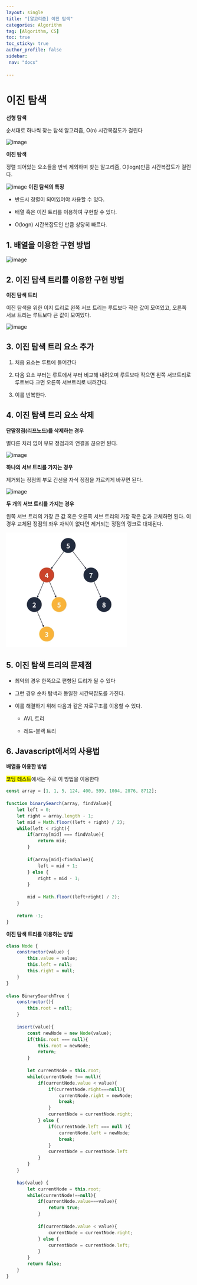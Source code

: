 ```yaml
---
layout: single
title: "[알고리즘] 이진 탐색"
categories: Algorithm
tag: [Algorithm, CS]
toc: true
toc_sticky: true
author_profile: false
sidebar:
 nav: "docs"

---
```


# 이진 탐색

**선형 탐색**

순서대로 하나씩 찾는 탐색 알고리즘, O(n) 시간복잡도가 걸린다

![image](https://user-images.githubusercontent.com/83194164/226164476-7d4fc35c-1eca-4e12-bcd4-433bfe1bb697.png)

**이진 탐색**

정렬 되어있는 요소들을 반씩 제외하며 찾는 알고리즘, O(logn)만큼 시간복잡도가 걸린다.

![image](https://user-images.githubusercontent.com/83194164/226164511-c7cb9919-d411-41ef-ab0b-f5609e0fa2ac.png) **이진 탐색의 특징**

- 반드시 정렬이 되어있어야 사용할 수 있다.

- 배열 혹은 이진 트리를 이용하여 구현할 수 있다.

- O(logn) 시간복잡도인 만큼 상당히 빠르다.

## 1. 배열을 이용한 구현 방법

![image](https://user-images.githubusercontent.com/83194164/226164565-84e55c8d-8b9d-4771-b7d7-bd07dd8f1fcd.png)

## 2. 이진 탐색 트리를 이용한 구현 방법

**이진 탐색 트리**

이진 탐색을 위한 이지 트리로 왼쪽 서브 트리는 루트보다 작은 값이 모여있고, 오른쪽 서브 트리는 루트보다 큰 값이 모여있다.

![image](https://user-images.githubusercontent.com/83194164/226164600-5940e715-c52a-40d1-a1eb-03051db23f84.png)

## 3. 이진 탐색 트리 요소 추가

1. 처음 요소는 루트에 들어간다

2. 다음 요소 부터는 루트에서 부터 비교해 내려오며 루트보다 작으면 왼쪽 서브트리로 루트보다 크면 오른쪽 서브트리로 내려간다.

3. 이를 반복한다.

## 4. 이진 탐색 트리 요소 삭제

**단말정점(리프노드)를 삭제하는 경우**

별다른 처리 없이 부모 정점과의 연결을 끊으면 된다.

![image](https://user-images.githubusercontent.com/83194164/226164713-6f2b188e-e873-4719-ae45-a25a6bedaae6.png)

**하나의 서브 트리를 가지는 경우**

제거되는 정점의 부모 간선을 자식 정점을 가르키게 바꾸면 된다.

![image](https://user-images.githubusercontent.com/83194164/226164735-532d375b-e57b-490e-b2c7-e45377b0b921.png)

**두 개의 서브 트리를 가지는 경우**

왼쪽 서브 트리의 가장 큰 값 혹은 오른쪽 서브 트리의 가장 작은 값과 교체하면 된다. 이 경우 교체된 정점의 좌우 자식이 없다면 제거되는 정점의 링크로 대체된다.

![](../images/2023-03-19-al-이진탐색/2023-03-19-18-03-08-image.png)

## 5. 이진 탐색 트리의 문제점

- 최악의 경우 한쪽으로 편향된 트리가 될 수 있다

- 그런 경우 순차 탐색과 동일한 시간복잡도를 가진다.

- 이를 해결하기 위해 다음과 같은 자료구조를 이용할 수 있다.
  
  - AVL 트리
  
  - 레드-블랙 트리

## 6. Javascript에서의 사용법

**배열을 이용한 방법**

<mark>코딩 테스트</mark>에서는 주로 이 방법을 이용한다

```js
const array = [1, 1, 5, 124, 400, 599, 1004, 2876, 8712];

function binarySearch(array, findValue){
    let left = 0;
    let right = array.length - 1;
    let mid = Math.floor((left + right) / 2);
    while(left < right){
        if(array[mid] === findValue){
            return mid;
        }

        if(array[mid]<findValue){
            left = mid + 1;
        } else {
            right = mid - 1;
        }

        mid = Math.floor((left+right) / 2);
    }

    return -1;
}
```

**이진 탐색 트리를 이용하는 방법**

```js
class Node {
    constructor(value) {
        this.value = value;
        this.left = null;
        this.right = null;
    }
}

class BinarySearchTree {
    constructor(){
        this.root = null;
    }

    insert(value){
        const newNode = new Node(value);
        if(this.root === null){
            this.root = newNode;
            return;
        }

        let currentNode = this.root;
        while(currentNode !== null){
            if(currentNode.value < value){
                if(currentNode.right===null){
                    currentNode.right = newNode;
                    break;
                }
                currentNode = currentNode.right;
            } else {
                if(currentNode.left === null ){
                    currentNode.left = newNode;
                    break;
                } 
                currentNode = currentNode.left
            }
        }
    }

    has(value) {
        let currentNode = this.root;
        while(currentNode!==null){
            if(currentNode.value===value){
                return true;
            }

            if(currentNode.value < value){
                currentNode = currentNode.right;
            } else {
                currentNode = currentNode.left;
            }
        }
        return false;
    }
}
```
